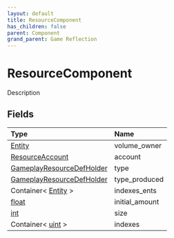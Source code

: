 ```yaml
---
layout: default
title: ResourceComponent
has_children: false
parent: Component
grand_parent: Game Reflection
---
```

# ResourceComponent
Description 

## Fields

| Type | Name |
|:----------|:--------------|
| [Entity](/riftbreaker-wiki/docs/game-reflection/classes/entity/) | volume_owner |
| [ResourceAccount](/riftbreaker-wiki/docs/game-reflection/classes/resource_account/) | account |
| [GameplayResourceDefHolder](/riftbreaker-wiki/docs/game-reflection/components/gameplay_resource_def_holder/) | type |
| [GameplayResourceDefHolder](/riftbreaker-wiki/docs/game-reflection/components/gameplay_resource_def_holder/) | type_produced |
| Container< [Entity](/riftbreaker-wiki/docs/game-reflection/classes/entity/) > | indexes_ents |
| [float](/riftbreaker-wiki/docs/game-reflection/components/float/) | initial_amount |
| [int](/riftbreaker-wiki/docs/game-reflection/enums/int/) | size |
| Container< [uint](/riftbreaker-wiki/docs/game-reflection/components/uint/) > | indexes |

